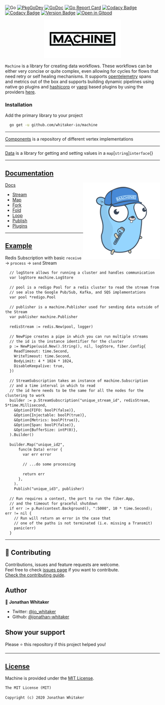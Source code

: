 ![Go](https://github.com/whitaker-io/machine/workflows/Go/badge.svg?branch=master)
[![PkgGoDev](https://pkg.go.dev/badge/github.com/whitaker-io/machine)](https://pkg.go.dev/github.com/whitaker-io/machine)
[![GoDoc](https://godoc.org/github.com/whitaker-io/machine?status.svg)](https://godoc.org/github.com/whitaker-io/machine)
[![Go Report Card](https://goreportcard.com/badge/github.com/whitaker-io/machine)](https://goreportcard.com/report/github.com/whitaker-io/machine)
[![Codacy Badge](https://app.codacy.com/project/badge/Grade/aa8efa7beb3f4e66a5dc0247e25557b5)](https://www.codacy.com?utm_source=github.com&amp;utm_medium=referral&amp;utm_content=whitaker-io/machine&amp;utm_campaign=Badge_Grade)
[![Codacy Badge](https://app.codacy.com/project/badge/Coverage/aa8efa7beb3f4e66a5dc0247e25557b5)](https://www.codacy.com?utm_source=github.com&utm_medium=referral&utm_content=whitaker-io/machine&utm_campaign=Badge_Coverage)
[![Version Badge](https://img.shields.io/github/v/tag/whitaker-io/machine)](https://img.shields.io/github/v/tag/whitaker-io/machine)
[![Open in Gitpod](https://gitpod.io/button/open-in-gitpod.svg)](https://gitpod.io/#https://github.com/whitaker-io/machine)

<p align="center">
    <img alt="Machine" height="125" src="https://raw.githubusercontent.com/whitaker-io/machine/master/docs/static/Black-No-BG.png">
</p>

`Machine` is a library for creating data workflows. These workflows can be either very concise or quite complex, even allowing for cycles for flows that need retry or self healing mechanisms. It supports [opentelemetry](https://github.com/open-telemetry/opentelemetry-go) spans and metrics out of the box and supports building dynamic pipelines using native go plugins and [hashicorp](https://github.com/hashicorp/go-plugin) or [yaegi](https://github.com/traefik/yaegi) based plugins by using the providers [here](https://github.com/whitaker-io/components).

### **Installation**

Add the primary library to your project
```bash
  go get -u github.com/whitaker-io/machine
```

------

[Components](https://github.com/whitaker-io/components) is a repository of different vertex implementations 

------

[Data](https://github.com/whitaker-io/data) is a library for getting and setting values in a `map`[`string`]`interface`{} 

------

## [Documentation](#docs)

<img alt="Gopher" align="right" height="250" src="https://raw.githubusercontent.com/whitaker-io/machine/master/docs/static/Gopher.png">

[Docs](./docs)
  * [Stream](./docs/01_Stream.md)
  * [Map](./docs/02_Map.md)
  * [Fork](./docs/03_Fork.md)
  * [Fold](./docs/04_Fold.md)
  * [Loop](./docs/07_Loop.md)
  * [Publish](./docs/06_Publisher.md)
  * [Plugins](./docs/08_Plugins.md)

***
## [Example](#example)


Redis Subscription with basic `receive` -> `process` -> `send` Stream

```golang
  // logStore allows for running a cluster and handles communication
  var logStore machine.LogStore

  // pool is a redigo Pool for a redis cluster to read the stream from
  // see also the Google Pub/Sub, Kafka, and SQS implementations
  var pool *redigo.Pool

  // publisher is a machine.Publisher used for sending data outside of the Stream
  var publisher machine.Publisher

  redisStream := redis.New(pool, logger)
  
  // NewPipe creates a pipe in which you can run multiple streams
  // the id is the instance identifier for the cluster
  p := NewPipe(uuid.New().String(), nil, logStore, fiber.Config{
    ReadTimeout: time.Second,
    WriteTimeout: time.Second,
    BodyLimit: 4 * 1024 * 1024,
    DisableKeepalive: true,
  })

  // StreamSubscription takes an instance of machine.Subscription
  // and a time interval in which to read
  // the id here needs to be the same for all the nodes for the clustering to work
  builder := p.StreamSubscription("unique_stream_id", redisStream, 5*time.Millisecond,
    &Option{FIFO: boolP(false)},
    &Option{Injectable: boolP(true)},
    &Option{Metrics: boolP(true)},
    &Option{Span: boolP(false)},
    &Option{BufferSize: intP(0)},
  ).Builder()

  builder.Map("unique_id2", 
      func(m Data) error {
        var err error

        // ...do some processing

        return err
      },
    ).
    Publish("unique_id3", publisher)

  // Run requires a context, the port to run the fiber.App,
  // and the timeout for graceful shutdown
  if err := p.Run(context.Background(), ":5000", 10 * time.Second); err != nil {
    // Run will return an error in the case that 
    // one of the paths is not terminated (i.e. missing a Transmit)
    panic(err)
  }
```

***
## 🤝 Contributing

Contributions, issues and feature requests are welcome.<br />
Feel free to check [issues page](https://github.com/whitaker-io/machine/issues) if you want to contribute.<br />
[Check the contributing guide](./CONTRIBUTING.md).<br />

## Author

👤 **Jonathan Whitaker**

- Twitter: [@io_whitaker](https://twitter.com/io_whitaker)
- Github: [@jonathan-whitaker](https://github.com/jonathan-whitaker)

## Show your support

Please ⭐️ this repository if this project helped you!

***
## [License](#license)

Machine is provided under the [MIT License](https://github.com/whitaker-io/machine/blob/master/LICENSE).

```text
The MIT License (MIT)

Copyright (c) 2020 Jonathan Whitaker
```
